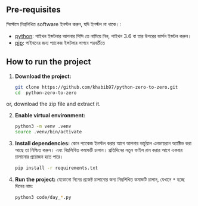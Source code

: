 ## Pre-requisites

সিস্টেমে নিম্নলিখিত software ইনস্টল করুন, যদি ইনস্টল না থাকে।:

- [python](https://www.python.org/downloads/): পাইথন ইন্সটলার আপনার পিসি তে নামিয়ে নিন, পাইথন 3.6 বা তার উপরের ভার্সন ইন্সটল করুন।
- [pip](https://pip.pypa.io/en/stable/installation/): পাইথনের জন্য প্যাকেজ ইন্সটলার লাগবে পরবর্তীতে


## How to run the project

1. **Download the project:**
   ```bash
   git clone https://github.com/khabib97/python-zero-to-zero.git
   cd  python-zero-to-zero
   
or, download the zip file and extract it.

2. **Enable virtual environment:**
   ```bash
   python3 -m venv .venv
   source .venv/bin/activate
   ```

3. **Install dependencies:**
   কোন প্যাকেজ ইনস্টল করার আগে আপনার ভার্চুয়াল এনভায়রনে অ্যাক্টিভ করা আছে তা নিশ্চিত করুন। এবং নিম্নলিখিত কমান্ডটি চালান। প্রতিদিনের নতুন ফাইল রান করার আগে একবার চালানোর প্রয়োজন হতে পারে।
   ```bash
   pip install -r requirements.txt
   ```
4. **Run the project:**
   যেকোনো দিনের প্রজেক্ট চালানোর জন্য নিম্নলিখিত কমান্ডটি চালান, যেখানে `*` হচ্ছে দিনের নাম:
   ```bash
   python3 code/day_*.py
   ```